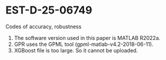 # EST-D-25-06749
Codes of accuracy, robustness

1. The software version used in this paper is MATLAB R2022a.
2. GPR uses the GPML tool (gpml-matlab-v4.2-2018-06-11).
3. XGBoost file is too large. So it cannot be uploaded.
